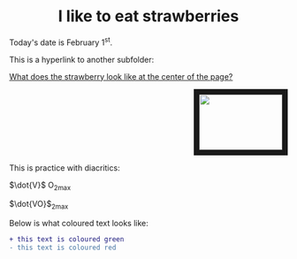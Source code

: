 <!DOCTYPE html>
<html>
<body>

<h1 align="center"> I like to eat strawberries </h1>

<p> Today's date is February 1<sup>st</sup>.</p>

</body>
</html>

<p> This is a hyperlink to another subfolder: </p> 
<a href="subfolder1/ooh.md">What does the strawberry look like at the center of the page?</a>

<p align="right">
<img src=https://th.bing.com/th/id/OIP.3QDWuvwi6bKF3kNNNVWb3gHaEo?w=302&h=189&c=7&r=0&o=5&pid=1.7"=80" width="150" height="100" border="10"/>
</p>


<p> This is practice with diacritics: </p>

<p> $\dot{V}$ O<sub>2max</sub> </p>
<p> $\dot{VO}$<sub>2max</sub>
<p> Below is what coloured text looks like: </p>

```diff
+ this text is coloured green
- this text is coloured red
```
